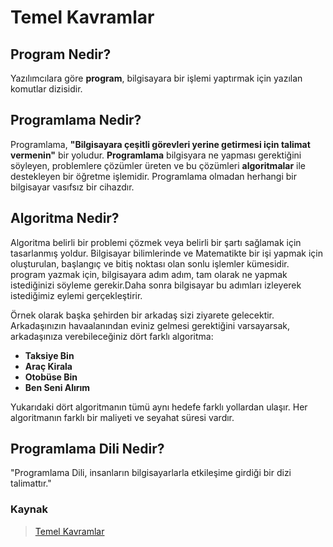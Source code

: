 # Temel Kavramlar

## Program Nedir?

Yazılımcılara göre **program**, bilgisayara bir işlemi yaptırmak için yazılan komutlar dizisidir.

## Programlama Nedir?

Programlama, **"Bilgisayara çeşitli görevleri yerine getirmesi için talimat vermenin"** bir yoludur.
**Programlama** bilgisyara ne yapması gerektiğini söyleyen, problemlere çözümler üreten ve bu çözümleri **algoritmalar** ile destekleyen bir öğretme işlemidir.
Programlama olmadan herhangi bir bilgisayar vasıfsız bir cihazdır.

## Algoritma Nedir?

Algoritma belirli bir problemi çözmek veya belirli bir şartı sağlamak için tasarlanmış yoldur.
Bilgisayar bilimlerinde ve Matematikte bir işi yapmak için oluşturulan, başlangıç ve bitiş noktası olan sonlu işlemler kümesidir.
program yazmak için, bilgisayara adım adım, tam olarak ne yapmak istediğinizi söyleme gerekir.Daha sonra bilgisayar bu adımları izleyerek istediğimiz eylemi gerçekleştirir.

Örnek olarak başka şehirden bir arkadaş sizi ziyarete gelecektir. Arkadaşınızın havaalanından eviniz gelmesi gerektiğini varsayarsak, arkadaşınıza verebileceğiniz dört farklı algoritma:

* **Taksiye Bin**
* **Araç Kirala**
* **Otobüse Bin**
* **Ben Seni Alırım**

Yukarıdaki dört algoritmanın tümü aynı hedefe farklı yollardan ulaşır. Her algoritmanın farklı bir maliyeti ve seyahat süresi vardır.

## Programlama Dili Nedir?

"Programlama Dili, insanların bilgisayarlarla etkileşime girdiği bir dizi talimattır."

### Kaynak

> [Temel Kavramlar](https://app.patika.dev/moduller/java101/temel-kavramlar)
